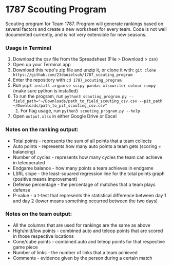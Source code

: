 # 1787 Scouting Program

Scouting program for Team 1787. Program will generate rankings based on several factors and create a new worksheet for every team. Code is not well documented currently, and is not very extensible for new seasons.

### Usage in Terminal

1. Download the csv file from the Spreadsheet (File > Download > csv)
2. Open up your Terminal app
3. Download this repo's zip file and unzip it, or clone it with: `git clone https://github.com/23danielsuh/1787_scouting_program`
4. Enter the repository with `cd 1787_scouting_program`
5. Run `pip3 install argparse scipy pandas xlsxwriter colour numpy` (make sure python is installed)
6. To run the program, run `python3 scouting_program.py --field_path="~/Downloads/path_to_field_scouting_csv.csv --pit_path ~/Downloads/path_to_pit_scouting_csv.csv"`
   1. For flag usage, run `python3 scouting_program.py --help`
7. Open `output.xlsx` in either Google Drive or Excel

### Notes on the ranking output:

- Total points - represents the sum of all points that a team collects
- Auto points - represents how many auto points a team gets (scoring + balancing)
- Number of cycles - represents how many cycles the team can achieve in teleoperated
- Endgame balance - how many points a team achieves in endgame
- LSRL slope - the least-squared regression line for the total points graph (positive means improvement)
- Defense percentage - the percentage of matches that a team plays defense
- P-value - a t-test that represents the statistical difference between day 1 and day 2 (lower means something occurred between the two days)

### Notes on the team output:

- All the columns that are used for rankings are the same as above
- High/mid/low points - combined auto and teleop points that are scored in those respective locations
- Cone/cube points - combined auto and teleop points for that respective game piece
- Number of links - the number of links that a team achieved
- Comments - evidence given by the person during a certain match
